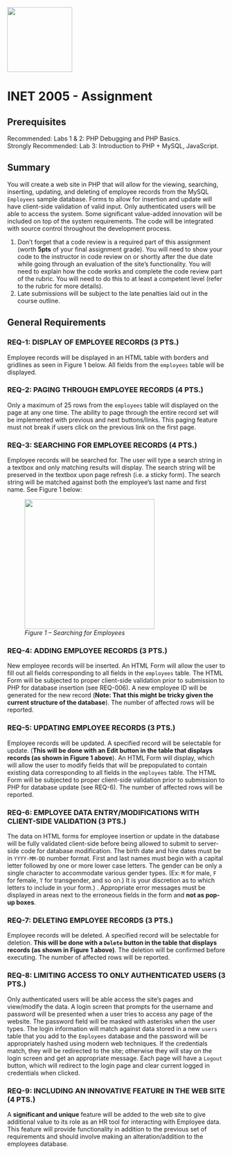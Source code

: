 <img width="150px" src="https://w0244079.github.io/nscc/nscc-jpeg.jpg" >

# INET 2005 - Assignment

## Prerequisites

Recommended: Labs 1 & 2: PHP Debugging and PHP Basics.<br/>
Strongly Recommended: Lab 3: Introduction to PHP + MySQL, JavaScript.

## Summary

You will create a web site in PHP that will allow for the viewing, searching, inserting, updating, and deleting of employee records from the MySQL `Employees` sample database. Forms to allow for insertion and update will have client-side validation of valid input. Only authenticated users will be able to access the system. Some significant value-added innovation will be included on top of the system requirements. The code will be integrated with source control throughout the development process.

1.	Don’t forget that a code review is a required part of this assignment (worth <b>5pts</b> of your final assignment grade). You will need to show your code to the instructor in code review on or shortly after the due date while going through an evaluation of the site’s functionality. You will need to explain how the code works and complete the code review part of the rubric. You will need to do this to at least a competent level (refer to the rubric for more details).
2.	Late submissions will be subject to the late penalties laid out in the course outline. 

## General Requirements

### REQ-1: DISPLAY OF EMPLOYEE RECORDS (3 PTS.)

Employee records will be displayed in an HTML table with borders and gridlines as seen in Figure 1 below. All fields from the `employees` table will be displayed. 

### REQ-2:	PAGING THROUGH EMPLOYEE RECORDS (4 PTS.)

Only a maximum of 25 rows from the `employees` table will displayed on the page at any one time. The ability to page through the entire record set will be implemented with previous and next buttons/links. This paging feature must not break if users click on the previous link on the first page.

### REQ-3: SEARCHING FOR EMPLOYEE RECORDS (4 PTS.)

Employee records will be searched for. The user will type a search string in a textbox and only matching results will display. The search string will be preserved in the textbox upon page refresh (i.e. a sticky form). The search string will be matched against both the employee’s last name and first name. See Figure 1 below:

<figure>
  <img src="https://w0244079.github.io/nscc/courses/inet2005/assignment/fig1.png" width="300px" />
  <figcaption><i>Figure 1 – Searching for Employees</i></figcaption>
</figure>

### REQ-4: ADDING EMPLOYEE RECORDS (3 PTS.)

New employee records will be inserted. An HTML Form will allow the user to fill out all fields corresponding to all fields in the `employees` table. The HTML Form will be subjected to proper client-side validation prior to submission to PHP for database insertion (see REQ-006). A new employee ID will be generated for the new record (<b>Note: That this might be tricky given the current structure of the database</b>). The number of affected rows will be reported.

### REQ-5: UPDATING EMPLOYEE RECORDS (3 PTS.)

Employee records will be updated. A specified record will be selectable for update. (<b>This will be done with an Edit button in the table that displays records (as shown in Figure 1 above</b>). An HTML Form will display, which will allow the user to modify fields that will be prepopulated to contain existing data corresponding to all fields in the `employees` table. The HTML Form will be subjected to proper client-side validation prior to submission to PHP for database update (see REQ-6). The number of affected rows will be reported.

### REQ-6: EMPLOYEE DATA ENTRY/MODIFICATIONS WITH CLIENT-SIDE VALIDATION (3 PTS.)

The data on HTML forms for employee insertion or update in the database will be fully validated client-side before being allowed to submit to server-side code for database modification. The birth date and hire dates must be in `YYYY-MM-DD` number format. First and last names must begin with a capital letter followed by one or more lower case letters. The gender can be only a single character to accommodate various gender types. (Ex: `M` for male, `F` for female, `T` for transgender, and so on.) It is your discretion as to which letters to include in your form.) . Appropriate error messages must be displayed in areas next to the erroneous fields in the form and <b>not as pop-up boxes</b>.

### REQ-7: DELETING EMPLOYEE RECORDS (3 PTS.)

Employee records will be deleted. A specified record will be selectable for deletion. <b>This will be done with a `Delete` button in the table that displays records (as shown in Figure 1 above)</b>. The deletion will be confirmed before executing. The number of affected rows will be reported.

### REQ-8: LIMITING ACCESS TO ONLY AUTHENTICATED USERS (3 PTS.)

Only authenticated users will be able access the site’s pages and view/modify the data. A login screen that prompts for the username and password will be presented when a user tries to access any page of the website. The password field will be masked with asterisks when the user types. The login information will match against data stored in a new `users` table that you add to the `Employees` database and the password will be appropriately hashed using modern web techniques. If the credentials match, they will be redirected to the site; otherwise they will stay on the login screen and get an appropriate message. Each page will have a `Logout` button, which will redirect to the login page and clear current logged in credentials when clicked. 

### REQ-9: INCLUDING AN INNOVATIVE FEATURE IN THE WEB SITE (4 PTS.)

A <b>significant and unique</b> feature will be added to the web site to give additional value to its role as an HR tool for interacting with Employee data. This feature will provide functionality in addition to the previous set of requirements and should involve making an alteration/addition to the employees database.



